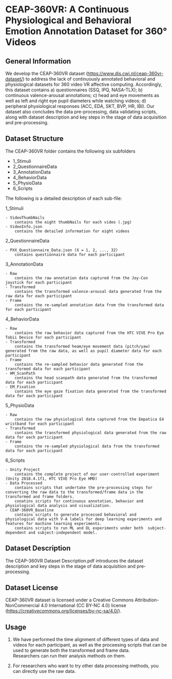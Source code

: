 # CEAP-360VR: A Continuous Physiological and Behavioral Emotion Annotation Dataset for 360° Videos


## General Information
We develop the CEAP-360VR dataset (https://www.dis.cwi.nl/ceap-360vr-dataset/) to address the lack of continuously annotated behavioral and physiological datasets for 360 video VR affective computing. Accordingly, this dataset contains a) questionnaires (SSQ, IPQ, NASA-TLX); b) continuous valence-arousal annotations; c) head and eye movements as well as left and right eye pupil diameters while watching videos; d) peripheral physiological responses (ACC, EDA, SKT, BVP, HR, IBI). Our dataset also concludes the data pre-processing, data validating scripts, along with dataset description and key steps in the stage of data acquisition and pre-processing.


## Dataset Structure
The  CEAP-360VR folder contains the following six subfolders
- 1_Stimuli
- 2_QuestionnaireData
- 3_AnnotationData
- 4_BehaviorData
- 5_PhysioData
- 6_Scripts

The following is a detailed description of each sub-file:

1_Stimuli

	- VideoThumbNails
		contains the eight thumbNails for each video (.jpg)
	- VideoInfo.json
		contains the detailed information for eight videos

2_QuestionnaireData

	- PXX_Questionnaire_Data.json (X = 1, 2, ..., 32)
		contains questionnaire data for each participant

3_AnnotationData

	- Raw
		contains the raw annotation data captured from the Joy-Con joystick for each participant
	- Transformed
		contains the transformed valence-arousal data generated from the raw data for each participant
	- Frame
		contains the re-sampled annotation data from the transformed data for each participant

4_BehaviorData

	- Raw
		contains the raw behavior data captured from the HTC VIVE Pro Eye Tobii Device for each participant
	- Transformed
		contains the transformed heam/eye movement data (pitch/yaw) generated from the raw data, as well as pupil diameter data for each participant
	- Frame
		contains the re-sampled behavior data generated from the transformed data for each participant
	- HM_ScanPath
		contains the head scanpath data generated from the transformed data for each participant
	- EM_Fixation
		contains the eye gaze fixation data generated from the transformed data for each participant

5_PhysioData

	- Raw
		contains the raw physiological data captured from the Empatica E4 wristband for each participant
	- Transformed
		contains the transformed physiological data generated from the raw data for each participant
	- Frame
		contains the re-sampled physiological data from the transformed data for each participant

6_Scripts

	- Unity Project
		contains the complete project of our user-controlled experiment (Unity 2018.4.1f1, HTC VIVE Pro Eye HMD)
	- Data Processed
		contains scripts that undertake the pre-processing steps for converting the raw data to the transformed/frame data in the transformed and frame folders.
		conatins scripts for continuous annotation, behavior and physiological data analysis and visualization.
	- CEAP-360VR_Baseline
		contains scripts to generate processed behavioral and physiological data with V-A labels for deep learning experiments and features for machine learning experiments.
		contains scripts to run ML and DL experiments under both  subject-dependent and subject-independent model.


## Dataset Description
The CEAP-360VR Dataset Description.pdf introduces the dataset description and key steps in the stage of data acquisition and pre-processing.


## Dataset License
CEAP-360VR dataset is licensed under a Creative Commons Attribution-NonCommercial 4.0 International (CC BY-NC 4.0) license (https://creativecommons.org/licenses/by-nc-sa/4.0/).


## Usage

 1. We have performed the time alignment of different types of data and 
    videos for each participant, as well as the proceesing scripts that 
    can be used to generate both the transformed and frame data.   
    Researchers can run their analysis methods on them.
       
 2. For researchers who want to try other data processing methods, you can directly use the raw data.

